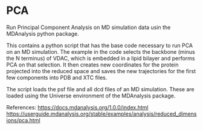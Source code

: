 # PCA
Run Principal Component Analysis on MD simulation data usin the MDAnalysis python package.

This contains a python script that has the base code necessary to run PCA on an MD simulation. The example in the code selects the 
backbone (minus the N terminus) of VDAC, which is embedded in a lipid bilayer and performs PCA on that selection. It then creates new 
coordinates for the protein projected into the reduced space and saves the new trajectories for the first few components into PDB and
XTC files. 

The script loads the psf file and all dcd files of an MD simulation. These are loaded using the Universe environment of the MDAnalysis package.

References:
 https://docs.mdanalysis.org/1.0.0/index.html 
 https://userguide.mdanalysis.org/stable/examples/analysis/reduced_dimensions/pca.html
